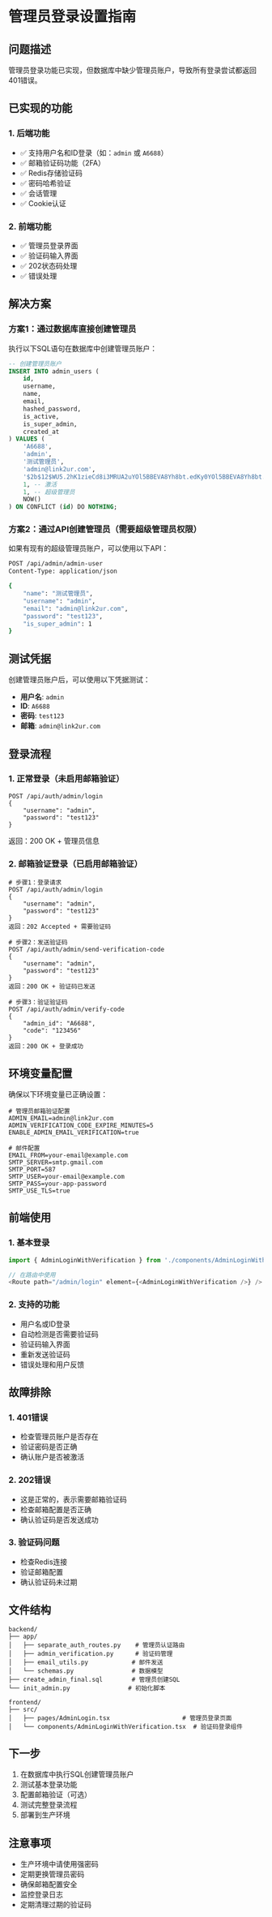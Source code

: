 # 管理员登录设置指南

## 问题描述

管理员登录功能已实现，但数据库中缺少管理员账户，导致所有登录尝试都返回401错误。

## 已实现的功能

### 1. 后端功能
- ✅ 支持用户名和ID登录（如：`admin` 或 `A6688`）
- ✅ 邮箱验证码功能（2FA）
- ✅ Redis存储验证码
- ✅ 密码哈希验证
- ✅ 会话管理
- ✅ Cookie认证

### 2. 前端功能
- ✅ 管理员登录界面
- ✅ 验证码输入界面
- ✅ 202状态码处理
- ✅ 错误处理

## 解决方案

### 方案1：通过数据库直接创建管理员

执行以下SQL语句在数据库中创建管理员账户：

```sql
-- 创建管理员账户
INSERT INTO admin_users (
    id, 
    username, 
    name, 
    email, 
    hashed_password, 
    is_active, 
    is_super_admin, 
    created_at
) VALUES (
    'A6688',
    'admin',
    '测试管理员',
    'admin@link2ur.com',
    '$2b$12$WU5.2hK1zieCd8i3MRUA2uYOl5BBEVA8Yh8bt.edKy0YOl5BBEVA8Yh8bt.edKy0Y4VC09fCku',
    1, -- 激活
    1, -- 超级管理员
    NOW()
) ON CONFLICT (id) DO NOTHING;
```

### 方案2：通过API创建管理员（需要超级管理员权限）

如果有现有的超级管理员账户，可以使用以下API：

```bash
POST /api/admin/admin-user
Content-Type: application/json

{
    "name": "测试管理员",
    "username": "admin",
    "email": "admin@link2ur.com",
    "password": "test123",
    "is_super_admin": 1
}
```

## 测试凭据

创建管理员账户后，可以使用以下凭据测试：

- **用户名**: `admin`
- **ID**: `A6688`
- **密码**: `test123`
- **邮箱**: `admin@link2ur.com`

## 登录流程

### 1. 正常登录（未启用邮箱验证）
```
POST /api/auth/admin/login
{
    "username": "admin",
    "password": "test123"
}
```
返回：200 OK + 管理员信息

### 2. 邮箱验证登录（已启用邮箱验证）
```
# 步骤1：登录请求
POST /api/auth/admin/login
{
    "username": "admin", 
    "password": "test123"
}
返回：202 Accepted + 需要验证码

# 步骤2：发送验证码
POST /api/auth/admin/send-verification-code
{
    "username": "admin",
    "password": "test123"
}
返回：200 OK + 验证码已发送

# 步骤3：验证验证码
POST /api/auth/admin/verify-code
{
    "admin_id": "A6688",
    "code": "123456"
}
返回：200 OK + 登录成功
```

## 环境变量配置

确保以下环境变量已正确设置：

```env
# 管理员邮箱验证配置
ADMIN_EMAIL=admin@link2ur.com
ADMIN_VERIFICATION_CODE_EXPIRE_MINUTES=5
ENABLE_ADMIN_EMAIL_VERIFICATION=true

# 邮件配置
EMAIL_FROM=your-email@example.com
SMTP_SERVER=smtp.gmail.com
SMTP_PORT=587
SMTP_USER=your-email@example.com
SMTP_PASS=your-app-password
SMTP_USE_TLS=true
```

## 前端使用

### 1. 基本登录
```typescript
import { AdminLoginWithVerification } from './components/AdminLoginWithVerification';

// 在路由中使用
<Route path="/admin/login" element={<AdminLoginWithVerification />} />
```

### 2. 支持的功能
- 用户名或ID登录
- 自动检测是否需要验证码
- 验证码输入界面
- 重新发送验证码
- 错误处理和用户反馈

## 故障排除

### 1. 401错误
- 检查管理员账户是否存在
- 验证密码是否正确
- 确认账户是否被激活

### 2. 202错误
- 这是正常的，表示需要邮箱验证码
- 检查邮箱配置是否正确
- 确认验证码是否发送成功

### 3. 验证码问题
- 检查Redis连接
- 验证邮箱配置
- 确认验证码未过期

## 文件结构

```
backend/
├── app/
│   ├── separate_auth_routes.py    # 管理员认证路由
│   ├── admin_verification.py      # 验证码管理
│   ├── email_utils.py            # 邮件发送
│   └── schemas.py                # 数据模型
├── create_admin_final.sql        # 管理员创建SQL
└── init_admin.py                # 初始化脚本

frontend/
├── src/
│   ├── pages/AdminLogin.tsx                    # 管理员登录页面
│   └── components/AdminLoginWithVerification.tsx  # 验证码登录组件
```

## 下一步

1. 在数据库中执行SQL创建管理员账户
2. 测试基本登录功能
3. 配置邮箱验证（可选）
4. 测试完整登录流程
5. 部署到生产环境

## 注意事项

- 生产环境中请使用强密码
- 定期更换管理员密码
- 确保邮箱配置安全
- 监控登录日志
- 定期清理过期的验证码
